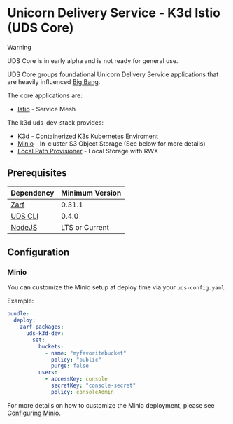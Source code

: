 # Unicorn Delivery Service - K3d Istio (UDS Core)

> [!WARNING]  
> UDS Core is in early alpha and is not ready for general use.

UDS Core groups foundational Unicorn Delivery Service applications that are heavily influenced [Big Bang](https://repo1.dso.mil/big-bang/bigbang).

The core applications are:

- [Istio](https://istio.io/) - Service Mesh

The k3d uds-dev-stack provides:

- [K3d](https://k3d.io/) - Containerized K3s Kubernetes Enviroment
- [Minio](https://min.io/) - In-cluster S3 Object Storage (See below for more details)
- [Local Path Provisioner](https://github.com/rancher/local-path-provisioner/) - Local Storage with RWX

## Prerequisites

<!-- table -->

| Dependency                                                     | Minimum Version |
| -------------------------------------------------------------- | --------------- |
| [Zarf](https://github.com/defenseunicorns/zarf/releases)       | 0.31.1          |
| [UDS CLI](https://github.com/defenseunicorns/uds-cli/releases) | 0.4.0           |
| [NodeJS](https://nodejs.org/en/download/)                      | LTS or Current  |

<!-- endtable -->

## Configuration

### Minio

You can customize the Minio setup at deploy time via your ```uds-config.yaml```.

Example:

```yaml
bundle:
  deploy:
    zarf-packages:
      uds-k3d-dev:
        set:
          buckets:
            - name: "myfavoritebucket"
              policy: "public"
              purge: false
          users:
            - accessKey: console
              secretKey: "console-secret"
              policy: consoleAdmin
```

For more details on how to customize the Minio deployment, please see [Configuring Minio](https://github.com/defenseunicorns/uds-k3d/blob/main/docs/MINIO.md).
